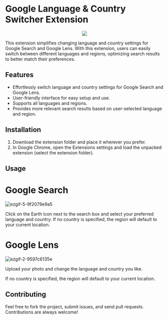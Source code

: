 # Google Language & Country Switcher Extension


<p align="center">
  <img src="https://github.com/user-attachments/assets/13fdef2d-4996-4245-be6e-72b6206bc491">
</p>

This extension simplifies changing language and country settings for Google Search and Google Lens. With this extension, users can easily switch between different languages and regions, optimizing search results to better match their preferences.

## Features

- Effortlessly switch language and country settings for Google Search and Google Lens.
- User-friendly interface for easy setup and use.
- Supports all languages and regions.
- Provides more relevant search results based on user-selected language and region.

## Installation

1. Download the extension folder and place it wherever you prefer.
2. In Google Chrome, open the Extensions settings and load the unpacked extension (select the extension folder).
## Usage
<h1>Google Search</h1>


![ezgif-5-9f2079e9a5](https://github.com/user-attachments/assets/84afba04-afe6-4583-bfa6-8de6a07b4b9b)


Click on the Earth icon next to the search box and select your preferred language and country.
If no country is specified, the region will default to your current location.

<h1>Google Lens</h1>


![ezgif-2-9597c6135e](https://github.com/user-attachments/assets/37203e57-c27f-4f49-b7b1-5efc65c3d2d3)




Upload your photo and change the language and country you like.

If no country is specified, the region will default to your current location.


## Contributing

Feel free to fork the project, submit issues, and send pull requests. Contributions are always welcome!

